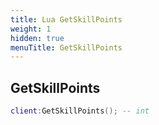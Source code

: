 ```yaml
---
title: Lua GetSkillPoints
weight: 1
hidden: true
menuTitle: GetSkillPoints
---
```

## GetSkillPoints
```lua
client:GetSkillPoints(); -- int
```